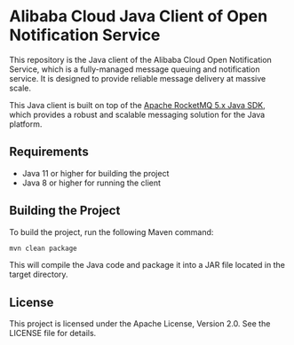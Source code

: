 # Alibaba Cloud Java Client of Open Notification Service

This repository is the Java client of the Alibaba Cloud Open Notification Service, which is a fully-managed message
queuing and notification service. It is designed to provide reliable message delivery at massive scale.

This Java client is built on top of
the [Apache RocketMQ 5.x Java SDK](https://github.com/apache/rocketmq-clients/tree/master/java), which provides a robust
and scalable messaging solution for the Java platform.

## Requirements

* Java 11 or higher for building the project
* Java 8 or higher for running the client

## Building the Project

To build the project, run the following Maven command:

```sh
mvn clean package
```

This will compile the Java code and package it into a JAR file located in the target directory.

## License

This project is licensed under the Apache License, Version 2.0. See the LICENSE file for details.